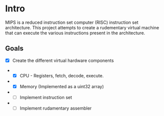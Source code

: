 # Intro
MIPS is a reduced instruction set computer (RISC) instruction set architecture. This project attempts to create a rudementary virtual machine that can execute the various instructions present in the architecture.

## Goals
- [x] Create the different virtual hardware components
- - [x] CPU - Registers, fetch, decode, execute.
- - [x] Memory (Implemented as a uint32 array)
- - [ ] Implement instruction set
- - [ ] Implement rudamentary assembler
